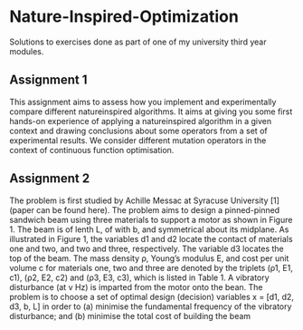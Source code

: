 # Nature-Inspired-Optimization
Solutions to exercises done as part of one of my university third year modules.

## Assignment 1
This assignment aims to assess how you implement and experimentally compare different natureinspired
algorithms. It aims at giving you some first hands-on experience of applying a natureinspired
algorithm in a given context and drawing conclusions about some operators from a set
of experimental results. We consider different mutation operators in the context of continuous
function optimisation.

## Assignment 2
The problem is first studied by Achille Messac at Syracuse University [1] (paper can be found here).
The problem aims to design a pinned-pinned sandwich beam using three materials to support a
motor as shown in Figure 1. The beam is of lenth L, of with b, and symmetrical about its midplane.
As illustrated in Figure 1, the variables d1 and d2 locate the contact of materials one and two, and
two and three, respectively. The variable d3 locates the top of the beam. The mass density ρ,
Young’s modulus E, and cost per unit volume c for materials one, two and three are denoted
by the triplets (ρ1, E1, c1), (ρ2, E2, c2) and (ρ3, E3, c3), which is listed in Table 1. A vibratory
disturbance (at v Hz) is imparted from the motor onto the bean. The problem is to choose a set
of optimal design (decision) variables x = [d1, d2, d3, b, L] in order to (a) minimise the fundamental
frequency of the vibratory disturbance; and (b) minimise the total cost of building the beam
